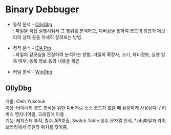 # Binary Debbuger

* 동적 분석 - [OllyDbg](http://www.ollydbg.de/)
<br>: 파일을 직접 실행시켜서 그 행위를 분석하고, 디버깅을 통하여 코드의 흐름과 메모리의 상태 등을 자세히 살펴보는 방법.

* 정적 분석 - [IDA Pro](https://hex-rays.com/products/ida/support/download.shtml)
<br>: 파일의 겉모습을 관찰하여 분석하는 방법. 파일의 확장자, 크기, 헤더정보, 실행 압축 여부, 등록 정보 등의 내용을 확인
 
* 커널 분석 - [WinDbg](https://docs.microsoft.com/ko-kr/windows-hardware/drivers/debugger/debugger-download-tools)

## OllyDbg
개발: Oleh Yuschuk
<br>이용: 바이너리 코드 분석을 위한 디버거로 소스 코드가 없을 때 유용하게 사용된다. / 리버스 엔지니어링, 크래킹에 이용
<br>기능: 레지스터 추적, 함수.API호출, Switch.Table.상수.문자열 인식, *.obj파일과 라이브러리에서 루틴의 위치를 찾아줌.
